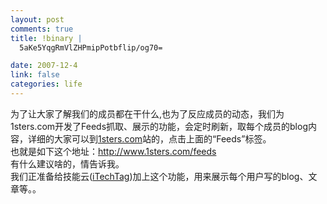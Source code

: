 ```yaml
--- 
layout: post
comments: true
title: !binary |
  5aKe5YqgRmVlZHPmipPotbflip/og70=

date: 2007-12-4
link: false
categories: life
---
```

<p>为了让大家了解我们的成员都在干什么,也为了反应成员的动态，我们为1sters.com开发了Feeds抓取、展示的功能，会定时刷新，取每个成员的blog内容，详细的大家可以到<a href="http://1sters.com">1sters.com</a>站的，点击上面的&ldquo;Feeds&rdquo;标签。 <br />
也就是如下这个地址：<a href="http://www.1sters.com/feeds ">http://www.1sters.com/feeds </a><br />
有什么建议啥的，情告诉我。 <br />
我们正准备给技能云(<a href="http://www.iTechTag.com">iTechTag</a>)加上这个功能，用来展示每个用户写的blog、文章等。。</p>
